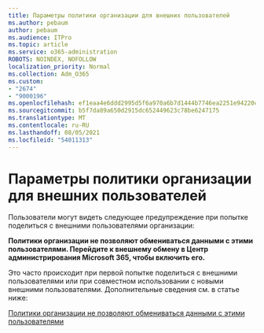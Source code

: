 ```yaml
---
title: Параметры политики организации для внешних пользователей
ms.author: pebaum
author: pebaum
ms.audience: ITPro
ms.topic: article
ms.service: o365-administration
ROBOTS: NOINDEX, NOFOLLOW
localization_priority: Normal
ms.collection: Adm_O365
ms.custom:
- "2674"
- "9000196"
ms.openlocfilehash: ef1eaa4e6ddd2995d5f6a970a6b7d1444b7746ea2251e94220c857b10da41d0d
ms.sourcegitcommit: b5f7da89a650d2915dc652449623c78be6247175
ms.translationtype: MT
ms.contentlocale: ru-RU
ms.lasthandoff: 08/05/2021
ms.locfileid: "54011313"
---
```

# <a name="organization-policy-settings-for-external-users"></a>Параметры политики организации для внешних пользователей

Пользователи могут видеть следующее предупреждение при попытке поделиться с внешними пользователями организации: 

   **Политики организации не позволяют обмениваться данными с этими пользователями. Перейдите к внешнему обмену в Центр администрирования Microsoft 365, чтобы включить его.** 

Это часто происходит при первой попытке поделиться с внешними пользователями или при совместном использовании с новыми внешними пользователями. Дополнительные сведения см. в статье ниже:

[Политики организации не позволяют обмениваться данными с этими пользователями](https://docs.microsoft.com/sharepoint/support/administration/organization-policies-do-not-allow-you-to-share-with-users-error)







